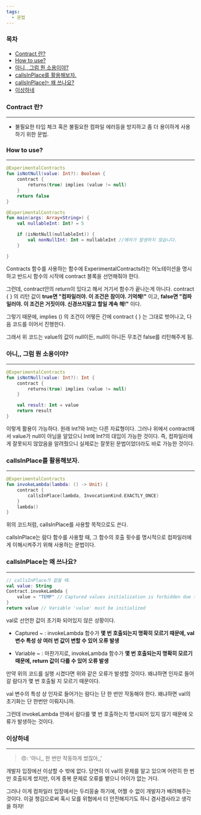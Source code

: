 ```yaml
---
tags:
  - 문법
---
```

### 목차

- [Contract 란?](#Contract%20%EB%9E%80?)
- [How to use?](#How%20to%20use?)
- [아니,, 그럼 뭔 소용이야?](#%EC%95%84%EB%8B%88,,%20%EA%B7%B8%EB%9F%BC%20%EB%AD%94%20%EC%86%8C%EC%9A%A9%EC%9D%B4%EC%95%BC?)
- [callsInPlace를 활용해보자.](#callsInPlace%EB%A5%BC%20%ED%99%9C%EC%9A%A9%ED%95%B4%EB%B3%B4%EC%9E%90.)
- [callsInPlace는 왜 쓰나요?](#callsInPlace%EB%8A%94%20%EC%99%9C%20%EC%93%B0%EB%82%98%EC%9A%94?)
- [이상하네](#%EC%9D%B4%EC%83%81%ED%95%98%EB%84%A4)

### Contract 란?
---
- 불필요한 타입 체크 혹은 불필요한 컴파일 에러등을 방지하고 좀 더 용이하게 사용하기 위한 문법.

### How to use?
---
```kotlin
@ExperimentalContracts
fun isNotNull(value: Int?): Boolean {
    contract {
        returns(true) implies (value != null)
    }
    return false
}

@ExperimentalContracts
fun main(args: Array<String>) {
    val nullableInt: Int? = 5

    if (isNotNull(nullableInt)) {
        val nonNullInt: Int = nullableInt //에러가 발생하지 않습니다.    
    }

}
```

Contracts 함수를 사용하는 함수에 ExperimentalContracts라는 어노테이션을 명시하고 반드시 함수의 시작에 contract 블록을 선언해줘야 한다.

그런데, contract안의 return이 있다고 해서 거기서 함수가 끝나는게 아니다. 
contract { } 의 리턴 값이 **true면 "컴파일러야. 이 조건은 참이야. 기억해!"** 이고,
**false면 "컴파일러야. 이 조건은 거짓이야. 신경쓰지말고 할일 계속 해!"** 이다.

그렇기 때문에, implies () 의 조건이 어떻든 간에 contract { } 는 그대로 벗어나고, 다음 코드를 이어서 진행한다.

그래서 위 코드는 value의 값이 null이든, null이 아니든 무조건 false를 리턴해주게 됨.

### 아니,, 그럼 뭔 소용이야?
---
```kotlin
@ExperimentalContracts
fun isNotNull(value: Int?): Int {
    contract {
        returns(true) implies (value != null)
    }

	val result: Int = value
	return result
}
```
이렇게 활용이 가능하다. 원래 Int?와 Int는 다른 자료형이다. 그러나 위에서 contract에서 value가 null이 아님을 알았으니 Int에 Int?의 대입이 가능한 것이다. 즉, 컴파일러에게 잘못되지 않았음을 알려줬으니 실제로는 잘못된 문법이었더라도 바로 가능한 것이다.

### callsInPlace를 활용해보자.
---
```kotlin
@ExperimentalContracts
fun invokeLambda(lambda: () -> Unit) {
	contract {
		callsInPlace(lambda, InvocationKind.EXACTLY_ONCE)
	}
	lambda()
}
```
위의 코드처럼, callsInPlace를 사용할 목적으로도 쓴다.

callsInPlace는 람다 함수를 사용할 때, 그 함수의 호출 횟수를 명시적으로 컴파일러에게 이해시켜주기 위해 사용하는 문법이다.

### callsInPlace는 왜 쓰나요?
---
```kotlin
// callsInPlace가 없을 때.
val value: String
Contract.invokeLambda {
	value = "TEMP" // Captured values initialization is forbidden due to possible reassignment
}
return value // Variable 'value' must be initialized
```
val로 선언한 값이 초기화 되어있지 않은 상황이다.

- Captured ~ : invokeLambda 함수가 **몇 번 호출되는지 명확히 모르기 때문에, val 변수 특성 상 여러 번 값이 변할 수 있어 오류 발생**

- Variable ~ : 마찬가지로, invokeLambda 함수가 **몇 번 호출되는지 명확히 모르기 때문에, return 값이 다를 수 있어 오류 발생**

만약 위의 코드를 실행 시켰다면 위와 같은 오류가 발생할 것이다.
왜냐하면 인자로 들어갈 람다가 몇 번 호출될 지 모르기 때문이다.

val 변수의 특성 상 인자로 들어가는 람다는 단 한 번만 작동해야 한다. 왜냐하면 val의 초기화는 단 한번만 이뤄지니까.

그런데 invokeLambda 안에서 람다를 몇 번 호출하는지 명시되어 있지 않기 때문에 오류가 발생하는 것이다.

### 이상하네
---
> 😠: '아니,, 한 번만 작동하게 썼잖아,,' 

개발자 입장에선 이상할 수 밖에 없다. 당연히 이 val의 문제를 알고 있으며 어련히 한 번만 호출되게 썼지만, 이게 중복 문제로 오류를 뱉으니 어이가 없는 거다.

그러나 이게 컴파일러 입장에서는 두리뭉술 하기에, 어쩔 수 없이 개발자가 배려해주는 것이다. 이걸 챙김으로써 혹시 모를 위협에서 더 안전해지기도 하니 겸사겸사라고 생각을 하자!